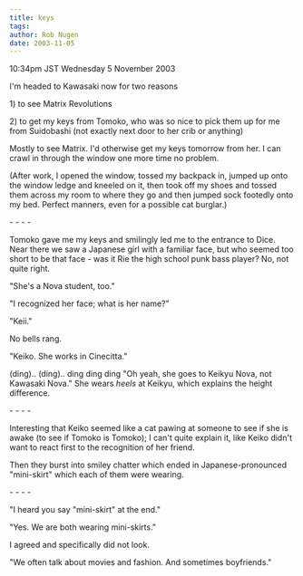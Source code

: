 ```yaml
---
title: keys
tags: 
author: Rob Nugen
date: 2003-11-05
---
```


<p class=date>10:34pm JST Wednesday 5 November 2003</p>

<p>I'm headed to Kawasaki now for two reasons</p>

<p>1) to see Matrix Revolutions</p>

<p>2) to get my keys from Tomoko, who was so nice to pick them up for
me from Suidobashi (not exactly next door to her crib or anything)</p>

<p>Mostly to see Matrix.  I'd otherwise get my keys tomorrow from
her.  I can crawl in through the window one more time no problem.</p>

<p>(After work, I opened the window, tossed my backpack in, jumped up
onto the window ledge and kneeled on it, then took off my shoes and
tossed them across my room to where they go and then jumped sock
footedly onto my bed.  Perfect manners, even for a possible cat
burglar.)</p>

<p>- - - -</p>

<p>Tomoko gave me my keys and smilingly led me to the entrance to
Dice.  Near there we saw a Japanese girl with a familiar face, but who
seemed too short to be that face - was it Rie the high school punk
bass player?  No, not quite right.</p>

<p>"She's a Nova student, too."</p>

<p>"I recognized her face; what is her name?"</p>

<p>"Keii."</p>

<p>No bells rang.</p>

<p>"Keiko.  She works in Cinecitta."</p>

<p>(ding).. (ding).. ding ding ding "Oh yeah, she goes to Keikyu Nova,
not Kawasaki Nova."  She wears <em>heels</em> at Keikyu, which
explains the height difference.</p>

<p>- - - -</p>

<p>Interesting that Keiko seemed like a cat pawing at someone to see
if she is awake (to see if Tomoko is Tomoko); I can't quite explain
it, like Keiko didn't want to react first to the recognition of her
friend.</p>

<p>Then they burst into smiley chatter which ended in
Japanese-pronounced "mini-skirt" which each of them were wearing.</p>

<p>- - - -</p>

<p>"I heard you say "mini-skirt" at the end."</p>

<p>"Yes.  We are both wearing mini-skirts."</p>

<p>I agreed and specifically did not look.</em>

<p>"We often talk about movies and fashion.  And sometimes
boyfriends."</p>
